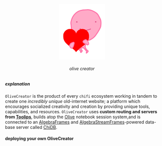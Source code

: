 <div align="center">
  <img src="https://github.com/ChifiSource/OliveCreator.jl/blob/main/creator_assets/creator_holding_heart.png" width="150"></img>
  <h6>olive creator</h6>
</div>

##### explanation
`OliveCreator` is the product of every `chifi` ecosystem working in tandem to create one *incredibly unique* old-internet website; a platform which encourages socialized creativity and creation by providing unique tools, capabilities, and resources. `OliveCreator` uses **custom routing and servers from [Toolips]()**, builds atop the [Olive]() notebook session system,and is connected to an [AlgebraFrames]() and [AlgebraStreamFrames]()-powered data-base server called [ChiDB]().


#### deploying your own OliveCreator

